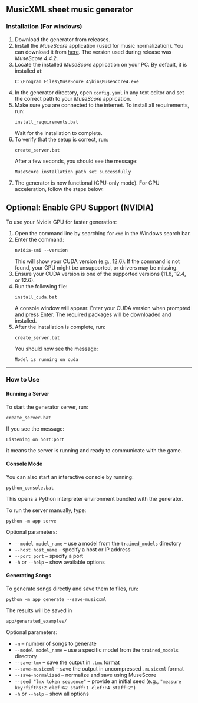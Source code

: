 ## MusicXML sheet music generator

### Installation (For windows)

1. Download the generator from releases.
2. Install the *MuseScore* application (used for music normalization). You can download it from [here](https://musescore.org/en/download). The version used during release was *MuseScore 4.4.2*.
3. Locate the installed *MuseScore* application on your PC. By default, it is installed at:
   ```
   C:\Program Files\MuseScore 4\bin\MuseScore4.exe
   ```
4. In the generator directory, open `config.yaml` in any text editor and set the correct path to your *MuseScore* application.
5. Make sure you are connected to the internet. To install all requirements, run:
   ```
   install_requirements.bat
   ```
   Wait for the installation to complete.
6. To verify that the setup is correct, run:
   ```
   create_server.bat
   ```
   After a few seconds, you should see the message:
   ```
   MuseScore installation path set successfully
   ```
7. The generator is now functional (CPU-only mode). For GPU acceleration, follow the steps below.

## Optional: Enable GPU Support (NVIDIA)

To use your Nvidia GPU for faster generation:

1. Open the command line by searching for `cmd` in the Windows search bar.
2. Enter the command:
   ```
   nvidia-smi --version
   ```
   This will show your CUDA version (e.g., 12.6). If the command is not found, your GPU might be unsupported, or drivers may be missing.
3. Ensure your CUDA version is one of the supported versions (11.8, 12.4, or 12.6).
4. Run the following file:
   ```
   install_cuda.bat
   ```
   A console window will appear. Enter your CUDA version when prompted and press Enter. The required packages will be downloaded and installed.
5. After the installation is complete, run:
   ```
   create_server.bat
   ```
   You should now see the message:
   ```
   Model is running on cuda
   ```

---

### How to Use

#### Running a Server

To start the generator server, run:
```
create_server.bat
```
If you see the message:
```
Listening on host:port
```
it means the server is running and ready to communicate with the game.

#### Console Mode

You can also start an interactive console by running:
```
python_console.bat
```
This opens a Python interpreter environment bundled with the generator.

To run the server manually, type:
```
python -m app serve
```

Optional parameters:
- `--model model_name` – use a model from the `trained_models` directory
- `--host host_name` – specify a host or IP address
- `--port port` – specify a port
- `-h` or `--help` – show available options

#### Generating Songs

To generate songs directly and save them to files, run:
```
python -m app generate --save-musicxml
```

The results will be saved in 

``
app/generated_examples/
``

Optional parameters:
- `-n` – number of songs to generate
- `--model model_name` – use a specific model from the `trained_models` directory
- `--save-lmx` – save the output in `.lmx` format
- `--save-musicxml` – save the output in uncompressed `.musicxml` format
- `--save-normalized` – normalize and save using MuseScore
- `--seed "lmx token sequence"` – provide an initial seed (e.g., `"measure key:fifths:2 clef:G2 staff:1 clef:F4 staff:2"`)
- `-h` or `--help` – show all options